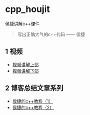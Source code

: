 # cpp_houjit
侯捷讲解c++课件

> 写出正确大气的c++代码 —— 侯捷

## 1 视频
- [视频讲解上部](https://www.bilibili.com/video/av19038490?p=1)
- [视频讲解下部](https://www.bilibili.com/video/av19151507/?spm_id_from=333.788.videocard.0)

## 2 博客总结文章系列
- [侯捷的c++教程（1）](https://blog.csdn.net/qq_23225073/article/details/103093978)
- [侯捷的c++教程（2）](https://blog.csdn.net/qq_23225073/article/details/103094404)

